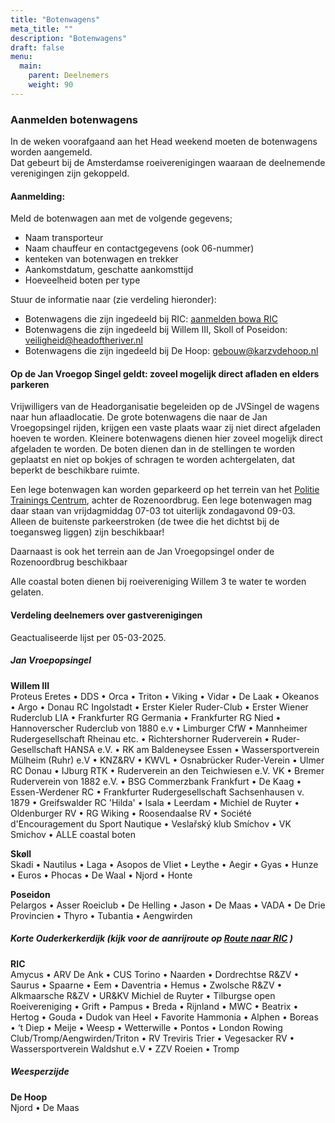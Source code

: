 ```yaml
---
title: "Botenwagens"
meta_title: ""
description: "Botenwagens"
draft: false
menu:
  main:
    parent: Deelnemers
    weight: 90
---
```

### Aanmelden botenwagens
In de weken voorafgaand aan het Head weekend moeten de botenwagens worden aangemeld.   
Dat gebeurt bij de Amsterdamse roeiverenigingen waaraan de deelnemende verenigingen zijn gekoppeld. 

#### Aanmelding:
Meld de botenwagen aan met de volgende gegevens;

- Naam transporteur
- Naam chauffeur en contactgegevens (ook 06-nummer)
- kenteken van botenwagen en trekker
- Aankomstdatum, geschatte aankomsttijd
- Hoeveelheid boten per type

Stuur de informatie naar (zie verdeling hieronder):
- Botenwagens die zijn ingedeeld bij RIC: [aanmelden bowa RIC](https://www.ricamsterdam.nl/botenwagen-aanmelden/) 
- Botenwagens die zijn ingedeeld bij Willem III, Skoll of Poseidon: veiligheid@headoftheriver.nl 
- Botenwagens die zijn ingedeeld bij De Hoop: gebouw@karzvdehoop.nl	

#### Op de Jan Vroegop Singel geldt: zoveel mogelijk direct afladen en elders parkeren
Vrijwilligers van de Headorganisatie begeleiden op de JVSingel de wagens naar hun aflaadlocatie. De grote botenwagens die naar de Jan Vroegopsingel rijden, krijgen een vaste plaats waar zij niet direct afgeladen hoeven te worden. Kleinere botenwagens dienen hier zoveel mogelijk direct afgeladen te worden. De boten dienen dan in de stellingen te worden geplaatst en niet op bokjes of schragen te worden achtergelaten, dat beperkt de beschikbare ruimte.

Een lege botenwagen kan worden geparkeerd op het terrein van het [Politie Trainings Centrum](https://maps.app.goo.gl/gxGRTsGy5eKxQnHR9), achter de Rozenoordbrug. Een lege botenwagen mag daar staan van vrijdagmiddag 07-03 tot uiterlijk zondagavond 09-03.    
Alleen de buitenste parkeerstroken (de twee die het dichtst bij de toegansweg liggen) zijn beschikbaar!

Daarnaast is ook het terrein aan de Jan Vroegopsingel onder de Rozenoordbrug beschikbaar

Alle coastal boten dienen bij roeivereniging Willem 3 te water te worden gelaten.

#### Verdeling deelnemers over gastverenigingen
<!-- De verdeling van botenwagens over de diverse Amsterdamse roeiverenigingen voor de komende editie van de Head of the River zal begin Januari gepresenteerd worden. -->
Geactualiseerde lijst per 05-03-2025.

##### Jan Vroepopsingel

**Willem III**  
Proteus Eretes • DDS • Orca • Triton • Viking • Vidar • De Laak • Okeanos • Argo • Donau RC Ingolstadt • Erster Kieler Ruder-Club • Erster Wiener Ruderclub LIA • Frankfurter RG Germania • Frankfurter RG Nied • Hannoverscher Ruderclub von 1880 e.v • Limburger CfW • Mannheimer Rudergesellschaft Rheinau etc. • Richtershorner Ruderverein • Ruder-Gesellschaft HANSA e.V. • RK am Baldeneysee Essen • Wassersportverein Mülheim (Ruhr) e.V • KNZ&RV • KWVL • Osnabrücker Ruder-Verein • Ulmer RC Donau • IJburg RTK • Ruderverein an den Teichwiesen e.V. VK • Bremer Ruderverein von 1882 e.V. • BSG Commerzbank Frankfurt • De Kaag • Essen-Werdener RC • Frankfurter Rudergesellschaft Sachsenhausen v. 1879 • Greifswalder RC 'Hilda' • Isala • Leerdam • Michiel de Ruyter • Oldenburger RV • RG Wiking • Roosendaalse RV • Société d'Encouragement du Sport Nautique • Veslařský klub Smíchov • VK Smichov • ALLE coastal boten

**Skøll**  
Skadi • Nautilus • Laga • Asopos de Vliet • Leythe • Aegir • Gyas • Hunze • Euros • Phocas • De Waal • Njord • Honte

**Poseidon**  
Pelargos • Asser Roeiclub • De Helling • Jason • De Maas • VADA • De Drie Provincien • Thyro • Tubantia • Aengwirden 

##### Korte Ouderkerkerdijk (kijk voor de aanrijroute op [Route naar RIC](https://www.ricamsterdam.nl/route/) )
**RIC**  
Amycus • ARV De Ank • CUS Torino • Naarden • Dordrechtse R&ZV • Saurus • Spaarne • Eem • Daventria • Hemus • Zwolsche R&ZV • Alkmaarsche R&ZV • UR&KV Michiel de Ruyter • Tilburgse open Roeivereniging • Grift • Pampus • Breda • Rijnland • MWC • Beatrix • Hertog • Gouda • Dudok van Heel • Favorite Hammonia • Alphen • Boreas • ‘t Diep • Meije • Weesp • Wetterwille • Pontos • London Rowing Club/Tromp/Aengwirden/Triton • RV Treviris Trier • Vegesacker RV • Wassersportverein Waldshut e.V • ZZV Roeien • Tromp


##### Weesperzijde
**De Hoop**   
Njord • De Maas
